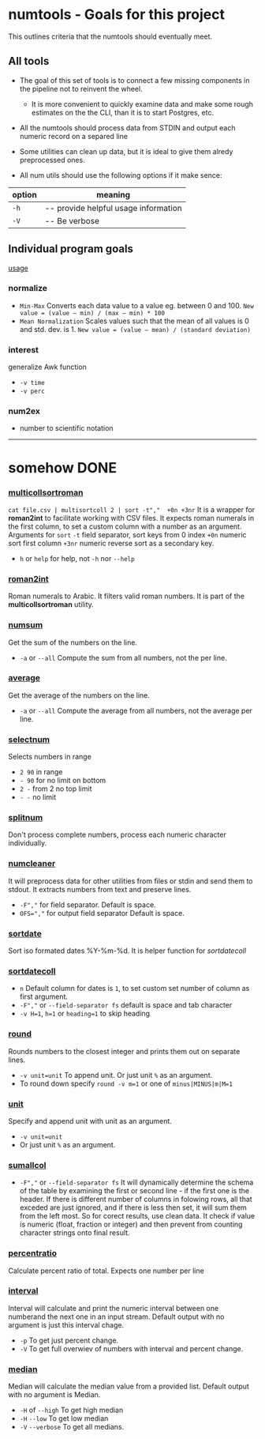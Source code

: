 
# numtools - Goals for this project

This outlines criteria that the numtools should eventually meet.

## All tools

 * The goal of this set of tools is to connect a few missing components in the pipeline not to reinvent the wheel.
    * It is more convenient to quickly examine data and make some rough estimates on the the CLI, than it is to start Postgres, etc.
 * All the numtools should process data from STDIN and output each numeric record on a separed line

 * Some utilities can clean up data, but it is ideal to give them alredy preprocessed ones.

 * All num utils should use the following options if it make sence:

|option| meaning|
| --- | ---|
|`-h` | -- provide helpful usage information |
|`-V` | -- Be verbose |


## Individual program goals

[usage](./usage.md)



### normalize
* `Min-Max` Converts each data value to a value eg. between 0 and 100. `New value = (value – min) / (max – min) * 100`
* `Mean Normalization` Scales values such that the mean of all values is 0 and std. dev. is 1. `New value = (value – mean) / (standard deviation)`

### interest
generalize Awk function
* `-v time`
* `-v perc`

### num2ex
* number to scientific notation
-----------------------------------------------------
# somehow DONE

### [multicollsortroman](./usage.md "## multicollsortroman")
`cat file.csv | multisortcoll 2 | sort -t","  +0n +3nr`
It is a wrapper for **roman2int** to facilitate working with CSV files. It expects roman numerals in the first column, to set a custom column with a number as an argument. Arguments for `sort` `-t` field separator, sort keys from 0 index `+0n` numeric sort first column `+3nr` numeric reverse sort as a secondary key.
* `h` or `help` for help, not `-h` nor `--help`

### [roman2int](./usage.md "## roman2int")
Roman numerals to Arabic. It filters valid roman numbers. It is part of the **multicollsortroman** utility.

### [numsum](./usage.md "## numsum")
Get the sum of the numbers on the line.
* `-a` or `--all` Compute the sum from all numbers, not the per line.

### [average](./usage.md "## average")
Get the average of the numbers on the line.
* `-a` or `--all` Compute the average from all numbers, not the average per line.

### [selectnum](./usage.md "## selectnum")
Selects numbers in range
* `2 90` in range
* `- 90` for no limit on bottom
* `2 -` from 2 no top limit
* `- -` no limit


### [splitnum](./usage.md "## splitnum")
Don't process complete numbers, process each numeric character individually.

### [numcleaner](./usage.md "## numcleaner")
It will preprocess data for other utilities from files or stdin and send them to stdout. It extracts numbers from text and preserve lines.
* `-F","` for field separator. Default is space.
* `OFS=","` for output field separator Default is space.

### [sortdate](./usage.md "## sortdate")
Sort iso formated dates %Y-%m-%d. It is helper function for *sortdatecoll*

### [sortdatecoll](./usage.md "## sortdatecoll")
* `n` Default column for dates is `1`, to set custom set number of column as first argument.
* `-F","` or `--field-separator fs` default is space and tab character
* `-v H=1`, `h=1` or `heading=1` to skip heading

### [round](./usage.md#round=m)
Rounds numbers to the closest integer and prints them out on separate lines.
* `-v unit=unit` To append unit. Or just unit `%` as an argument.
* To round down specify `round -v m=1` or one of `minus|MINUS|m|M=1`

### [unit](./usage.md "## unit")
Specify and append unit with unit as an argument.
* `-v unit=unit`
* Or just unit `%` as an argument.

### [sumallcol](./usage.md "## sumallcol")
* `-F","` or `--field-separator fs`
It will dynamically determine the schema of the table by examining the first or second line - if the first one is the header. If there is different number of columns in folowing rows, all that exceded are just ignored, and if there is less then set, it will sum them from the left most. So for corect results, use clean data. It check if value is numeric (float, fraction or integer) and then prevent from counting character strings onto final result.

### [percentratio](./usage.md "## percentratio")
Calculate percent ratio of total. Expects one number per line

### [interval](./usage.md "## interval")
Interval will calculate and print the numeric interval between one numberand the next one in an input stream. Default output with no argument is just this interval chage.
* `-p`  To get just percent change.
* `-V`  To get full overwiev of numbers with interval and percent change.

### [median](./usage.md "## median")
Median will calculate the median value from a provided list. Default output with no argument is Median.
* `-H` of `--high` To get high median
* `-H` `--low` To get low median
* `-V` `--verbose` To get all medians.

